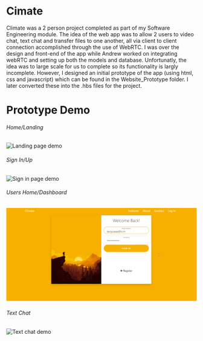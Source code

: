 # Cimate
Climate was a 2 person project completed as part of my Software Engineering module. The idea of the web app was to allow 2 users to video chat,
text chat and transfer files to one another, all via client to client connection accomplished through the use of WebRTC. I was over the design
and front-end of the app while Andrew worked on integrating webRTC and setting up both the models and database. Unfortunatly, the idea
was to large scale for us to complete so its functionality is largly incomplete. However, I designed an initial prototype of the app (using html,
css and javascript) which can be found in the Website_Prototype folder. I later converted these into the .hbs files for the project.

# Prototype Demo
###### Home/Landing 
![Landing page demo](Website_Prototype/demo_gifs/landing_demo.gif)

###### Sign In/Up 
![Sign in page demo](Website_Prototype/demo_gifs/signin_demo.gif)

###### Users Home/Dashboard 
![Home Climate Page](Website_Prototype/demo_gifs/home_demo.gif)

###### Text Chat 
![Text chat demo](Website_Prototype/demo_gif/text_demo.gif)
